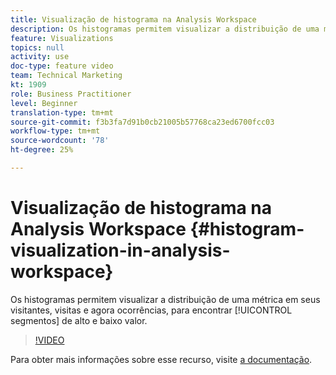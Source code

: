 ```yaml
---
title: Visualização de histograma na Analysis Workspace
description: Os histogramas permitem visualizar a distribuição de uma métrica em seus visitantes, visitas e agora ocorrências, para encontrar segmentos de alto e baixo valor.
feature: Visualizations
topics: null
activity: use
doc-type: feature video
team: Technical Marketing
kt: 1909
role: Business Practitioner
level: Beginner
translation-type: tm+mt
source-git-commit: f3b3fa7d91b0cb21005b57768ca23ed6700fcc03
workflow-type: tm+mt
source-wordcount: '78'
ht-degree: 25%

---
```



# Visualização de histograma na Analysis Workspace {#histogram-visualization-in-analysis-workspace}

 Os histogramas permitem visualizar a distribuição de uma   métrica em seus visitantes, visitas e agora ocorrências, para encontrar  [!UICONTROL segmentos] de alto e baixo valor.

>[!VIDEO](https://video.tv.adobe.com/v/23725/?quality=12)

Para obter mais informações sobre esse recurso, visite [a documentação](https://marketing.adobe.com/resources/help/pt_BR/analytics/analysis-workspace/histogram.html).
